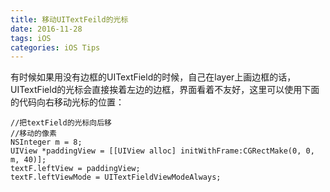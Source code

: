 ```yaml
---
title: 移动UITextFeild的光标
date: 2016-11-28
tags: iOS
categories: iOS Tips
---
```

有时候如果用没有边框的UITextField的时候，自己在layer上画边框的话，UITextField的光标会直接挨着左边的边框，界面看着不友好，这里可以使用下面的代码向右移动光标的位置：

    //把textField的光标向后移
    //移动的像素
    NSInteger m = 8;
    UIView *paddingView = [[UIView alloc] initWithFrame:CGRectMake(0, 0, m, 40)];
    textF.leftView = paddingView;
    textF.leftViewMode = UITextFieldViewModeAlways;

